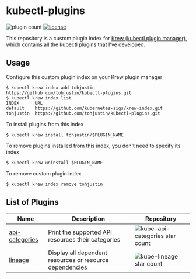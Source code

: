 # kubectl-plugins

![plugin count](https://aegisbadges.appspot.com/static?subject=plugin%20count&status=2&color=318FE0)
[![license](https://aegisbadges.appspot.com/static?subject=license&status=Apache-2.0&color=318FE0)](./LICENSE.md)

This repository is a custom plugin index for [Krew (kubectl plugin manager)](https://krew.sigs.k8s.io/), which contains all the kubectl plugins that I've developed.

## Usage

Configure this custom plugin index on your Krew plugin manager

```shell
$ kubectl krew index add tohjustin https://github.com/tohjustin/kubectl-plugins.git
$ kubectl krew index list
INDEX      URL
default    https://github.com/kubernetes-sigs/krew-index.git
tohjustin  https://github.com/tohjustin/kubectl-plugins.git
```

To install plugins from this index

```shell
$ kubectl krew install tohjustin/$PLUGIN_NAME
```

To remove plugins installed from this index, you don't need to specify its index

```shell
$ kubectl krew uninstall $PLUGIN_NAME
```

To remove custom plugin index

```shell
$ kubectl krew index remove tohjustin
```

## List of Plugins

| Name | Description | Repository |
| ---- | ----------- | ---------- |
| [api-categories](https://github.com/tohjustin/kube-api-categories) | Print the supported API resources their categories       | ![kube-api-categories star count](https://aegisbadges.appspot.com/github/stars/tohjustin/kube-api-categories?color=379AF7) |
| [lineage](https://github.com/tohjustin/kube-lineage)               | Display all dependent resources or resource dependencies | ![kube-lineage star count](https://aegisbadges.appspot.com/github/stars/tohjustin/kube-lineage?color=379AF7) |
